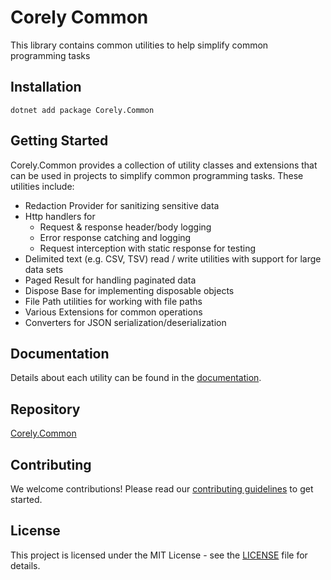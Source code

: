 # Corely Common
This library contains common utilities to help simplify common programming tasks

## Installation
`dotnet add package Corely.Common`

## Getting Started
Corely.Common provides a collection of utility classes and extensions that can be used in projects to simplify common programming tasks. These utilities include:

- Redaction Provider for sanitizing sensitive data
- Http handlers for 
  - Request & response header/body logging
  - Error response catching and logging
  - Request interception with static response for testing
- Delimited text (e.g. CSV, TSV) read / write utilities with support for large data sets
- Paged Result for handling paginated data
- Dispose Base for implementing disposable objects
- File Path utilities for working with file paths
- Various Extensions for common operations
- Converters for JSON serialization/deserialization

## Documentation
Details about each utility can be found in the [documentation](https://github.com/ultrabstrong/Corely.Common/blob/master/Docs/index.md).

## Repository
[Corely.Common](https://github.com/ultrabstrong/Corely.Common)

## Contributing
We welcome contributions! Please read our [contributing guidelines](CONTRIBUTING.md) to get started.

## License
This project is licensed under the MIT License - see the [LICENSE](LICENSE) file for details.
